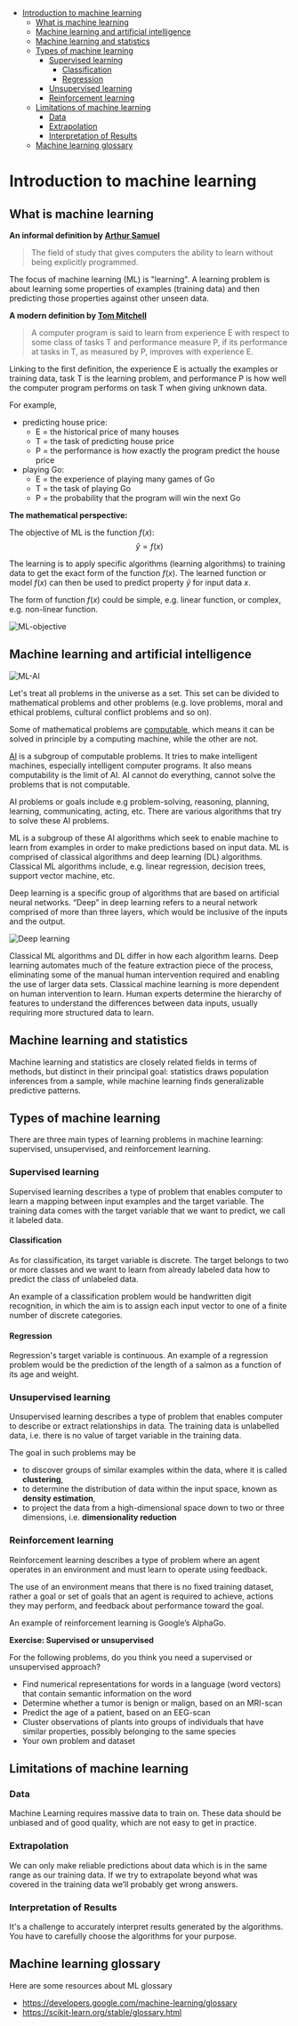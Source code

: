 <!-- Author: Cunliang Geng -->
<!-- Note: the commented lines are reference material -->

- [Introduction to machine learning](#introduction-to-machine-learning)
  - [What is machine learning](#what-is-machine-learning)
  - [Machine learning and artificial intelligence](#machine-learning-and-artificial-intelligence)
  - [Machine learning and statistics](#machine-learning-and-statistics)
  - [Types of machine learning](#types-of-machine-learning)
    - [Supervised learning](#supervised-learning)
      - [Classification](#classification)
      - [Regression](#regression)
    - [Unsupervised learning](#unsupervised-learning)
    - [Reinforcement learning](#reinforcement-learning)
  - [Limitations of machine learning](#limitations-of-machine-learning)
    - [Data](#data)
    - [Extrapolation](#extrapolation)
    - [Interpretation of Results](#interpretation-of-results)
  - [Machine learning glossary](#machine-learning-glossary)

# Introduction to machine learning

## What is machine learning

**An informal definition by [Arthur Samuel](https://en.wikipedia.org/wiki/Arthur_Samuel)**
> The field of study that gives computers the ability to learn without being explicitly programmed.

The focus of machine learning (ML) is "learning". A learning problem is about learning some properties of examples (training data) and then predicting those properties against other unseen data.


**A modern definition by [Tom Mitchell](https://en.wikipedia.org/wiki/Tom_M._Mitchell)**
> A computer program is said to learn from experience E with respect to some class of tasks T and performance measure P, if its performance at tasks in T, as measured by P, improves with experience E.

Linking to the first definition, the experience E is actually the examples or training data, task T is the learning problem, and performance P is how well the computer program performs on task T when giving unknown data.

For example,
- predicting house price:
  - E = the historical price of many houses
  - T = the task of predicting house price
  - P = the performance is how exactly the program predict the house price
- playing Go:
  - E = the experience of playing many games of Go
  - T = the task of playing Go
  - P = the probability that the program will win the next Go

**The mathematical perspective:**

The objective of ML is the function $f(x)$:
$$ \hat{y} = f(x) $$


The learning is to apply specific algorithms (learning algorithms) to training data to get the exact form of the function $f(x)$. The learned function or model $f(x)$ can then be used to predict property $\hat{y}$ for input data $x$.

The form of function $f(x)$ could be simple, e.g. linear function, or complex, e.g. non-linear function.

<!-- fig1.1 adapted from https://www.coursera.org/learn/machine-learning  -->

![ML-objective](image/1.1-ML-objective.png)

## Machine learning and artificial intelligence

<!-- fig1.2 adapted from book of Wu, Jun. The Beauty of Mathematics in Computer Science. -->
<!-- https://www.ibm.com/cloud/learn/what-is-artificial-intelligence -->
![ML-AI](image/1.2-ML-AI.png)

Let's treat all problems in the universe as a set. This set can be divided to mathematical problems and other problems (e.g. love problems, moral and ethical problems, cultural conflict problems and so on).

Some of mathematical problems are [computable](https://en.wikipedia.org/wiki/Computability), which means it can be solved in principle by a computing machine, while the other are not.

[AI](https://en.wikipedia.org/wiki/Artificial_intelligence) is a subgroup of computable problems. It tries to make intelligent machines, especially intelligent computer programs. It also means computability is the limit of AI. AI cannot do everything, cannot solve the problems that is not computable.

AI problems or goals include e.g problem-solving, reasoning, planning, learning, communicating, acting, etc. There are various algorithms that try to solve these AI problems.

ML is a subgroup of these AI algorithms which seek to enable machine to learn from examples in order to make predictions based on input data.
ML is comprised of classical algorithms and deep learning (DL) algorithms. Classical ML algorithms include, e.g. linear regression, decision trees, support vector machine, etc.

Deep learning is a specific group of algorithms that are based on artificial neural networks. “Deep” in deep learning refers to a neural network comprised of more than three layers, which would be inclusive of the inputs and the output.

![Deep learning](image/1.3-DL.png)

<!-- https://www.ibm.com/cloud/learn/what-is-artificial-intelligence -->
Classical ML algorithms and DL differ in how each algorithm learns. Deep learning automates much of the feature extraction piece of the process, eliminating some of the manual human intervention required and enabling the use of larger data sets. Classical machine learning is more dependent on human intervention to learn. Human experts determine the hierarchy of features to understand the differences between data inputs, usually requiring more structured data to learn.


## Machine learning and statistics

<!-- https://www.nature.com/articles/nmeth.4642 -->
<!-- https://en.wikipedia.org/wiki/Machine_learning#Statistics -->
Machine learning and statistics are closely related fields in terms of methods, but distinct in their principal goal: statistics draws population inferences from a sample, while machine learning finds generalizable predictive patterns.


<!-- https://machinelearningmastery.com/types-of-learning-in-machine-learning/ -->
## Types of machine learning

There are three main types of learning problems in machine learning: supervised, unsupervised, and reinforcement learning.

### Supervised learning

Supervised learning describes a type of problem that enables computer to learn a mapping between input examples and the target variable. The training data comes with the target variable that we want to predict, we call it labeled data.

#### Classification
<!-- https://scikit-learn.org/stable/tutorial/basic/tutorial.html#machine-learning-the-problem-setting -->

As for classification, its target variable is discrete. The target belongs to two or more classes and we want to learn from already labeled data how to predict the class of unlabeled data.

An example of a classification problem would be handwritten digit recognition, in which the aim is to assign each input vector to one of a finite number of discrete categories.


#### Regression
<!-- https://scikit-learn.org/stable/tutorial/basic/tutorial.html#machine-learning-the-problem-setting -->

Regression's target variable is continuous. An example of a regression problem would be the prediction of the length of a salmon as a function of its age and weight.

### Unsupervised learning
<!-- https://scikit-learn.org/stable/tutorial/basic/tutorial.html#machine-learning-the-problem-setting -->

Unsupervised learning describes a type of problem that enables computer to describe or extract relationships in data. The training data is unlabelled data, i.e. there is no value of target variable in the training data.

The goal in such problems may be
- to discover groups of similar examples within the data, where it is called **clustering**,
- to determine the distribution of data within the input space, known as **density estimation**,
- to project the data from a high-dimensional space down to two or three dimensions, i.e. **dimensionality reduction**


### Reinforcement learning
<!-- https://machinelearningmastery.com/types-of-learning-in-machine-learning/ -->
Reinforcement learning describes a type of problem where an agent operates in an environment and must learn to operate using feedback.

The use of an environment means that there is no fixed training dataset, rather a goal or set of goals that an agent is required to achieve, actions they may perform, and feedback about performance toward the goal.

An example of reinforcement learning is Google’s AlphaGo.



<!-- https://github.com/esciencecenter-digital-skills/machine-learning-material/blob/main/notebooks/1-Intro.ipynb -->
**Exercise: Supervised or unsupervised**

For the following problems, do you think you need a supervised or unsupervised approach?

- Find numerical representations for words in a language (word vectors) that contain semantic information on the word
- Determine whether a tumor is benign or malign, based on an MRI-scan
- Predict the age of a patient, based on an EEG-scan
- Cluster observations of plants into groups of individuals that have similar properties, possibly belonging to the same species
- Your own problem and dataset


## Limitations of machine learning
<!-- https://carpentries-incubator.github.io/machine-learning-novice-sklearn/01-introduction/index.html -->

### Data
Machine Learning requires massive data to train on. These data should be unbiased and of good quality, which are not easy to get in practice.

### Extrapolation
We can only make reliable predictions about data which is in the same range as our training data. If we try to extrapolate beyond what was covered in the training data we’ll probably get wrong answers.

### Interpretation of Results
It's a challenge to accurately interpret results generated by the algorithms. You have to carefully choose the algorithms for your purpose.


## Machine learning glossary

Here are some resources about ML glossary
- https://developers.google.com/machine-learning/glossary
- https://scikit-learn.org/stable/glossary.html